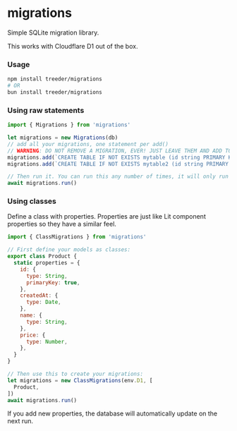 # migrations

Simple SQLite migration library. 

This works with Cloudflare D1 out of the box. 

### Usage

```sh
npm install treeder/migrations
# OR
bun install treeder/migrations
```

### Using raw statements

```js
import { Migrations } from 'migrations'

let migrations = new Migrations(db) 
// add all your migrations, one statement per add()
// WARNING: DO NOT REMOVE A MIGRATION, EVER! JUST LEAVE THEM AND ADD TO THE LIST
migrations.add(`CREATE TABLE IF NOT EXISTS mytable (id string PRIMARY KEY, createdAt text)`)
migrations.add(`CREATE TABLE IF NOT EXISTS mytable2 (id string PRIMARY KEY, createdAt text)`)

// Then run it. You can run this any number of times, it will only run each migration once.
await migrations.run()
```

### Using classes

Define a class with properties. Properties are just like Lit component properties so they have a similar feel.

```js
import { ClassMigrations } from 'migrations'

// First define your models as classes:
export class Product {
  static properties = {
    id: {
      type: String,
      primaryKey: true,
    },
    createdAt: {
      type: Date,
    },
    name: {
      type: String,
    },
    price: {
      type: Number,
    },
  }
}

// Then use this to create your migrations:
let migrations = new ClassMigrations(env.D1, [
  Product,
])
await migrations.run()
```

If you add new properties, the database will automatically update on the next run.
